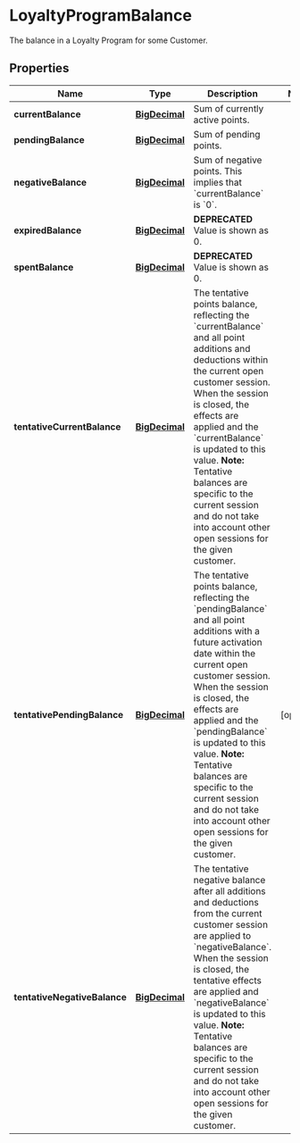 

# LoyaltyProgramBalance

The balance in a Loyalty Program for some Customer.
## Properties

Name | Type | Description | Notes
------------ | ------------- | ------------- | -------------
**currentBalance** | [**BigDecimal**](BigDecimal.md) | Sum of currently active points. | 
**pendingBalance** | [**BigDecimal**](BigDecimal.md) | Sum of pending points. | 
**negativeBalance** | [**BigDecimal**](BigDecimal.md) | Sum of negative points. This implies that &#x60;currentBalance&#x60; is &#x60;0&#x60;. | 
**expiredBalance** | [**BigDecimal**](BigDecimal.md) | **DEPRECATED** Value is shown as 0.  | 
**spentBalance** | [**BigDecimal**](BigDecimal.md) | **DEPRECATED** Value is shown as 0.  | 
**tentativeCurrentBalance** | [**BigDecimal**](BigDecimal.md) | The tentative points balance, reflecting the &#x60;currentBalance&#x60; and all point additions and deductions within the current open customer session. When the session is closed, the effects are applied and the &#x60;currentBalance&#x60; is updated to this value.  **Note:** Tentative balances are specific to the current session and do not take into account other open sessions for the given customer.  | 
**tentativePendingBalance** | [**BigDecimal**](BigDecimal.md) | The tentative points balance, reflecting the &#x60;pendingBalance&#x60; and all point additions with a future activation date within the current open customer session. When the session is closed, the effects are applied and the &#x60;pendingBalance&#x60; is updated to this value.  **Note:** Tentative balances are specific to the current session and do not take into account other open sessions for the given customer.  |  [optional]
**tentativeNegativeBalance** | [**BigDecimal**](BigDecimal.md) | The tentative negative balance after all additions and deductions from the current customer session are applied to &#x60;negativeBalance&#x60;. When the session is closed, the tentative effects are applied and &#x60;negativeBalance&#x60; is updated to this value.  **Note:** Tentative balances are specific to the current session and do not take into account other open sessions for the given customer.  | 



